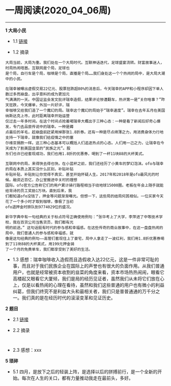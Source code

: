 # 一周阅读(2020_04_06周)

---

**1 大局小民**

- 1.1 [链接](https://mp.weixin.qq.com/s/_BGto8GSmxGrgsKRC6ECYw)

- 1.2 摘录
~~~
大局当前，大局为重。我们处在一个大局时代。互联神话迭代，足球盛宴流转。财富故事迷人，时局热闹喧嚣。互联网是个局，足球也  
是个局，自行车是个局，咖啡是个局，直播是个局……我们身处这一个个热闹的局中，是大局大潮中的小民。  

在瑞幸被曝出虚假交易22亿元、股票狂跌超80%的消息后，今天瑞幸的APP和小程序却因下单人数过多而崩盘，出乎意料的成为更加元  
气满满的一天。中国证监会发文批评瑞幸造假，结果评论惨遭翻车，热评第一是“关你啥事？”昨天狂跌，今天爆单，外加一片好评，瑞  
幸咖啡又给我们造了一个魔幻的局。瑞幸这个魔幻的局始于“瑞幸速度”。瑞幸在去年五月在美国纳斯达克上市，此时距离瑞幸开始运营  
仅过去一年多时间。在这个时间点抢着喝瑞幸大概出于三种心态：一种是看了新闻后好奇心爆发，专门去品尝传说中的瑞幸。一种是薅  
点最后的羊毛，趁崩盘前赶紧用掉那张1.8折券。还有一种是尽点绵薄之力，用消费身体力行地支持一下瑞幸，就像我们给疫情之中的塞  
尔维亚捐款一样。这三种心态基本可以概括人们追逐热点的心态。人们用一己之力，让瑞幸在今天成为了割美国韭菜的“民族之光”。股  
东们也许已经套现成功，我们也用1.8折的优惠券，喝到了一杯11块88的大杯美式。  

互联网中的局，来得快去得也快。在小蓝杯之前，我们还经历了小黄车的梦幻泡沫。ofo与瑞幸的局在本质上其实没什么区别，补贴补贴  
补贴补贴，补贴到让你觉得不真实，甚至开始怀疑人生。2017年和2018年是ofo最风光的时候。融资近百亿，办公室搬进中关村的理想  
国际。ofo官方公告称它们的用户累计骑行路程相当于绕地球15000圈。老板在年会上随手就能给背诗的员工奖励1万块。直到后来，我  
们都知道ofo没钱了，押金等问题渐渐曝光。但想一下，这些局的结局何其相似。一位买家今天花了一个多小时才取到咖啡，像极了当初  
ofo退押金时排队到9774029位的盛况。  

新华字典中有一句经典的关于标点符号正确使用例句：“张华考上了大学，李萍进了中等技术学校，我在百货公司当售货员，我们都有光  
明的前途。” 这句话挺有时代的参与感和幸福感。在这些传奇的商业故事中，在这一盘盘热闹的局中，我们普通人的参与感和幸福感，就  
像是这句经典的例句——高管们套现住上了豪宅，局中人拿走了一波红利，我们用1.8折优惠券喝到了11块88的大杯美式，用199元押金骑  
了一个月的免费单车，我们都享受到了美好的生活。  

~~~

- 1.3 感想：瑞幸咖啡收入造假而且造假收入达22亿元，这是一件非常可耻的事，而且对于我们民族企业在国际上的声誉也有很大的负面作用。从我们普通用户，也就是经常被资本收割的韭菜的角度来看，资本市场热热闹闹，眼看它高楼起又眼看它大厦倾，我们是局的经历见证者，虽然我们从未将它们放在心上，仅是以看热闹的心理在看待，虽然和我们这些普通的用户也有微小的利益纠葛，但我们终究不是利益大头和最相关者，我们只是普普通通的万千分之一。我们真的是在经历时代的滚滚变革和见证历史。


**2 题目**

- 2.1 [链接](https:xxx)

- 2.2 摘录
~~~
    
~~~

- 2.3 感想：xxx


**5 琐碎**

- 5.1 四月，是放下之后的轻装上阵，是选择以后的拼搏前行，是一个全新的开始。每次在人生的关口，都有力量推动我走在最前头，多好。

